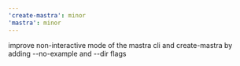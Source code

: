 ```yaml
---
'create-mastra': minor
'mastra': minor
---
```


improve non-interactive mode of the mastra cli and create-mastra by adding --no-example and --dir flags

